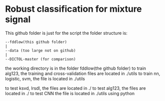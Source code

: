 # Robust classification for mixture signal
This github folder is just for the script
the folder structure is:
```
--fddlow(this github folder)
|
--data (too large not on github) 
|
--DICTOL-master (for comparison) 
```

the working directory is in the folder fddlow(the github folder)
to train alg123, the training and cross-validation files are located in ./utils
to train nn, logistic, svm, the file is located in ./utils

to test ksvd, lrsdl, the files are located in ./
to test alg123, the files are located in ./
to test CNN the file is located in ./utils using python
